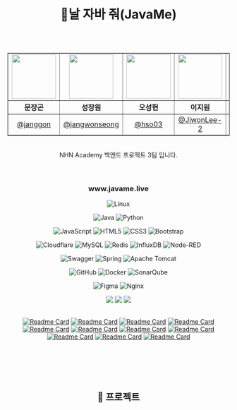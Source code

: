 <div align="center">
<h1 align="center">🤝날 자바 줘(JavaMe)</h1>
</br>
</br>

<table align="center" border="1">
  <tr>
    <td align="center"><img src="https://github.com/Moon-janggon.png" width="100"/></td>
    <td align="center"><img src="https://github.com/jangwonseong.png" width="100"/></td>
    <td align="center"><img src="https://github.com/hso03.png" width="100"/></td>
    <td align="center"><img src="https://github.com/JiwonLee-2.png" width="100"/></td>
    <td align="center"><img src="https://github.com/saumonrose08.png" width="100"/></td>
    <td align="center"><img src="https://github.com/InSeong23.png" width="100"/></td>
    <td align="center"><img src="https://github.com/ygw1026.png" width="100"/></td>
  </tr>
  <tr>
    <td align="center"><b>문장곤</b></td>
    <td align="center"><b>성장원</b></td>
    <td align="center"><b>오성현</b></td>
    <td align="center"><b>이지원</b></td>
    <td align="center"><b>정지연</b></td>
    <td align="center"><b>임성인</b></td>
    <td align="center"><b>윤기원</b></td>
  </tr>
  <tr>
    <td align="center"><a href="https://github.com/Moon-janggon">@janggon</a></td>
    <td align="center"><a href="https://github.com/jangwonseong">@jangwonseong</a></td>
    <td align="center"><a href="https://github.com/hso03">@hso03</a></td>
    <td align="center"><a href="https://github.com/JiwonLee-2">@JiwonLee-2</a></td>
    <td align="center"><a href="https://github.com/saumonrose08">@saumonrose08</a></td>
    <td align="center"><a href="https://github.com/InSeong23">@InSeong23</a></td>
    <td align="center"><a href="https://github.com/ygw1026">@ygw1026</a></td>
  </tr>
</table>
<br/>
<div align="center"> NHN Academy 백엔드 프로젝트 3팀 입니다.</div>
<br/>
<br/>
<h3 align="center">www.javame.live</h3>

![Linux](https://img.shields.io/badge/Linux-FCC624?style=for-the-badge&logo=linux&logoColor=black)

![Java](https://img.shields.io/badge/java-%23ED8B00.svg?style=for-the-badge&logo=openjdk&logoColor=white)
![Python](https://img.shields.io/badge/python-3670A0?style=for-the-badge&logo=python&logoColor=ffdd54)

![JavaScript](https://img.shields.io/badge/javascript-%23323330.svg?style=for-the-badge&logo=javascript&logoColor=%23F7DF1E)
![HTML5](https://img.shields.io/badge/html5-%23E34F26.svg?style=for-the-badge&logo=html5&logoColor=white)
![CSS3](https://img.shields.io/badge/css3-%231572B6.svg?style=for-the-badge&logo=css3&logoColor=white)
![Bootstrap](https://img.shields.io/badge/bootstrap-%238511FA.svg?style=for-the-badge&logo=bootstrap&logoColor=white)

![Cloudflare](https://img.shields.io/badge/Cloudflare-F38020?style=for-the-badge&logo=Cloudflare&logoColor=white)
![MySQL](https://img.shields.io/badge/mysql-4479A1.svg?style=for-the-badge&logo=mysql&logoColor=white)
![Redis](https://img.shields.io/badge/redis-%23DD0031.svg?style=for-the-badge&logo=redis&logoColor=white)
![InfluxDB](https://img.shields.io/badge/InfluxDB-22ADF6?style=for-the-badge&logo=InfluxDB&logoColor=white)
![Node-RED](https://img.shields.io/badge/Node--RED-%238F0000.svg?style=for-the-badge&logo=node-red&logoColor=white)

![Swagger](https://img.shields.io/badge/-Swagger-%23Clojure?style=for-the-badge&logo=swagger&logoColor=white)
![Spring](https://img.shields.io/badge/spring-%236DB33F.svg?style=for-the-badge&logo=spring&logoColor=white)
![Apache Tomcat](https://img.shields.io/badge/apache%20tomcat-%23F8DC75.svg?style=for-the-badge&logo=apache-tomcat&logoColor=black)

![GitHub](https://img.shields.io/badge/github-%23121011.svg?style=for-the-badge&logo=github&logoColor=white)
![Docker](https://img.shields.io/badge/docker-%230db7ed.svg?style=for-the-badge&logo=docker&logoColor=white)
![SonarQube](https://img.shields.io/badge/SonarQube-black?style=for-the-badge&logo=sonarqube&logoColor=4E9BCD)

![Figma](https://img.shields.io/badge/figma-%23F24E1E.svg?style=for-the-badge&logo=figma&logoColor=white)
![Nginx](https://img.shields.io/badge/nginx-%23009639.svg?style=for-the-badge&logo=nginx&logoColor=white)

<img src="https://img.shields.io/badge/springboot-6DB33F?style=for-the-badge&logo=springboot&logoColor=white">
<img src="https://img.shields.io/badge/Thymeleaf-005F0F?style=for-the-badge&logo=Thymeleaf&logoColor=white">
<img src="https://img.shields.io/badge/JUnit5-25A162?style=for-the-badge&logo=JUnit5&logoColor=white">

<div align="center">
 <br>

  [![Readme Card](https://github-readme-stats.vercel.app/api/pin/?username=nhnacademy-aiot2-javame&repo=javame-frontend)](https://github.com/nhnacademy-aiot2-javame/javame-frontend)
  [![Readme Card](https://github-readme-stats.vercel.app/api/pin/?username=nhnacademy-aiot2-javame&repo=javame-auth-api)](https://github.com/nhnacademy-aiot2-javame/javame-auth-api)
  [![Readme Card](https://github-readme-stats.vercel.app/api/pin/?username=nhnacademy-aiot2-javame&repo=javame-eureka)](https://github.com/nhnacademy-aiot2-javame/javame-eureka)
  [![Readme Card](https://github-readme-stats.vercel.app/api/pin/?username=nhnacademy-aiot2-javame&repo=javame-trans-service)](https://github.com/nhnacademy-aiot2-javame/javame-trans-service)
  [![Readme Card](https://github-readme-stats.vercel.app/api/pin/?username=nhnacademy-aiot2-javame&repo=javame-gateway)](https://github.com/nhnacademy-aiot2-javame/javame-gateway)
  [![Readme Card](https://github-readme-stats.vercel.app/api/pin/?username=nhnacademy-aiot2-javame&repo=javame-member-api)](https://github.com/nhnacademy-aiot2-javame/javame-member-api)
  [![Readme Card](https://github-readme-stats.vercel.app/api/pin/?username=nhnacademy-aiot2-javame&repo=javame-warnify-service)](https://github.com/nhnacademy-aiot2-javame/javame-warnify-service)
  [![Readme Card](https://github-readme-stats.vercel.app/api/pin/?username=nhnacademy-aiot2-javame&repo=javame-rule-api)](https://github.com/nhnacademy-aiot2-javame/javame-rule-api)
  [![Readme Card](https://github-readme-stats.vercel.app/api/pin/?username=nhnacademy-aiot2-javame&repo=javame-environment-api)](https://github.com/nhnacademy-aiot2-javame/javame-environment-api)
  [![Readme Card](https://github-readme-stats.vercel.app/api/pin/?username=nhnacademy-aiot2-javame&repo=javame-ai-prediction)](https://github.com/nhnacademy-aiot2-javame/javame-ai-prediction)
  [![Readme Card](https://github-readme-stats.vercel.app/api/pin/?username=nhnacademy-aiot2-javame&repo=javame-mqtt)](https://github.com/nhnacademy-aiot2-javame/javame-mqtt)

<br>
</div>
</br>
</br>
</br>
<h2 align="center"> 🍉 프로젝트</h2>

</div>
